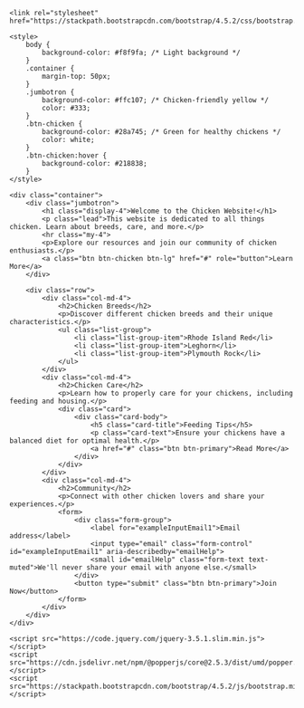 <!DOCTYPE html>
<html lang="en">
<head>
    <meta charset="UTF-8">
    <meta name="viewport" content="width=device-width, initial-scale=1.0">
    <title>Chicken Website - README Example</title>

    <link rel="stylesheet" href="https://stackpath.bootstrapcdn.com/bootstrap/4.5.2/css/bootstrap.min.css">

    <style>
        body {
            background-color: #f8f9fa; /* Light background */
        }
        .container {
            margin-top: 50px;
        }
        .jumbotron {
            background-color: #ffc107; /* Chicken-friendly yellow */
            color: #333;
        }
        .btn-chicken {
            background-color: #28a745; /* Green for healthy chickens */
            color: white;
        }
        .btn-chicken:hover {
            background-color: #218838;
        }
    </style>
</head>
<body>

    <div class="container">
        <div class="jumbotron">
            <h1 class="display-4">Welcome to the Chicken Website!</h1>
            <p class="lead">This website is dedicated to all things chicken. Learn about breeds, care, and more.</p>
            <hr class="my-4">
            <p>Explore our resources and join our community of chicken enthusiasts.</p>
            <a class="btn btn-chicken btn-lg" href="#" role="button">Learn More</a>
        </div>

        <div class="row">
            <div class="col-md-4">
                <h2>Chicken Breeds</h2>
                <p>Discover different chicken breeds and their unique characteristics.</p>
                <ul class="list-group">
                    <li class="list-group-item">Rhode Island Red</li>
                    <li class="list-group-item">Leghorn</li>
                    <li class="list-group-item">Plymouth Rock</li>
                </ul>
            </div>
            <div class="col-md-4">
                <h2>Chicken Care</h2>
                <p>Learn how to properly care for your chickens, including feeding and housing.</p>
                <div class="card">
                    <div class="card-body">
                        <h5 class="card-title">Feeding Tips</h5>
                        <p class="card-text">Ensure your chickens have a balanced diet for optimal health.</p>
                        <a href="#" class="btn btn-primary">Read More</a>
                    </div>
                </div>
            </div>
            <div class="col-md-4">
                <h2>Community</h2>
                <p>Connect with other chicken lovers and share your experiences.</p>
                <form>
                    <div class="form-group">
                        <label for="exampleInputEmail1">Email address</label>
                        <input type="email" class="form-control" id="exampleInputEmail1" aria-describedby="emailHelp">
                        <small id="emailHelp" class="form-text text-muted">We'll never share your email with anyone else.</small>
                    </div>
                    <button type="submit" class="btn btn-primary">Join Now</button>
                </form>
            </div>
        </div>
    </div>

    <script src="https://code.jquery.com/jquery-3.5.1.slim.min.js"></script>
    <script src="https://cdn.jsdelivr.net/npm/@popperjs/core@2.5.3/dist/umd/popper.min.js"></script>
    <script src="https://stackpath.bootstrapcdn.com/bootstrap/4.5.2/js/bootstrap.min.js"></script>

</body>
</html>

